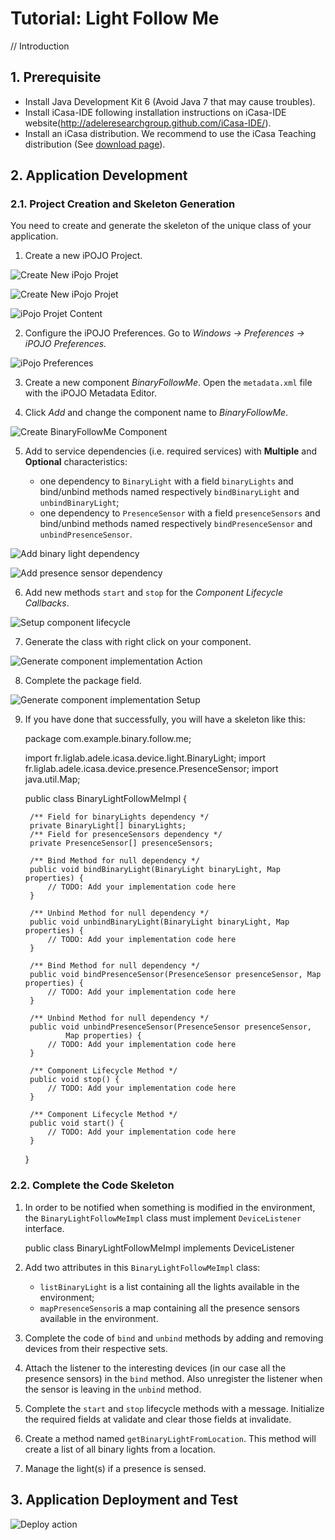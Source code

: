 # Tutorial: Light Follow Me

// Introduction


## 1. Prerequisite

- Install Java Development Kit 6 (Avoid Java 7 that may cause troubles).
- Install iCasa-IDE following installation instructions on iCasa-IDE website(http://adeleresearchgroup.github.com/iCasa-IDE/).
- Install an iCasa distribution. We recommend to use the iCasa Teaching distribution (See <a href="download.html">download page</a>).

## 2. Application Development

### 2.1. Project Creation and Skeleton Generation

You need to create and generate the skeleton of the unique class of your application.

1. Create a new iPOJO Project.

![Create New iPojo Projet](tutorial/fig1-project.png "Create New iPojo Projet")

![Create New iPojo Projet](tutorial/fig2-iPOJOProject.png "Create New iPojo Projet")

![iPojo Projet Content](tutorial/fig4-iPOJOProjectContent.png "iPojo Projet Content")

2. Configure the iPOJO Preferences. Go to *Windows -> Preferences -> iPOJO Preferences.*

![iPojo Preferences](tutorial/fig5-setiPojoPreferences.png "iPojo Preferences")

3. Create a new component *BinaryFollowMe*. Open the `metadata.xml` file with the iPOJO Metadata Editor.

4. Click *Add* and change the component name to *BinaryFollowMe*.

![Create BinaryFollowMe Component](tutorial/fig6-metadataEditor.png "Create BinaryFollowMe Component")

5. Add to service dependencies (i.e. required services) with **Multiple** and **Optional** characteristics:

   * one dependency to `BinaryLight` with a field `binaryLights` and bind/unbind methods named respectively `bindBinaryLight` and `unbindBinaryLight`;
   * one dependency to `PresenceSensor` with a field `presenceSensors` and bind/unbind methods named respectively `bindPresenceSensor` and `unbindPresenceSensor`.

![Add binary light dependency](tutorial/fig7-binaryLightDependency.png "Add binary light dependency")

![Add presence sensor dependency](tutorial/fig8-presenceSensorDependency.png "Add presence sensor dependency")

6. Add new methods `start` and `stop` for the *Component Lifecycle Callbacks*.

![Setup component lifecycle](tutorial/fig9-lifecycle.png "Setup component lifecycle")

7. Generate the class with right click on your component.

![Generate component implementation Action](tutorial/fig10-generate.png "Generate component implementation Action")

8. Complete the package field.

![Generate component implementation Setup](tutorial/fig11-generate2.png "Generate component implementation Setup")

9. If you have done that successfully, you will have a skeleton like this:

    package com.example.binary.follow.me;

    import fr.liglab.adele.icasa.device.light.BinaryLight;
    import fr.liglab.adele.icasa.device.presence.PresenceSensor;
    import java.util.Map;
    
    public class BinaryLightFollowMeImpl {
    
    	/** Field for binaryLights dependency */
    	private BinaryLight[] binaryLights;
    	/** Field for presenceSensors dependency */
    	private PresenceSensor[] presenceSensors;
    
    	/** Bind Method for null dependency */
    	public void bindBinaryLight(BinaryLight binaryLight, Map properties) {
    		// TODO: Add your implementation code here
    	}
    
    	/** Unbind Method for null dependency */
    	public void unbindBinaryLight(BinaryLight binaryLight, Map properties) {
    		// TODO: Add your implementation code here
    	}

    	/** Bind Method for null dependency */
    	public void bindPresenceSensor(PresenceSensor presenceSensor, Map properties) {
    		// TODO: Add your implementation code here
    	}
    
    	/** Unbind Method for null dependency */
    	public void unbindPresenceSensor(PresenceSensor presenceSensor,
    			Map properties) {
    		// TODO: Add your implementation code here
    	}
    
    	/** Component Lifecycle Method */
    	public void stop() {
    		// TODO: Add your implementation code here
    	}
    
    	/** Component Lifecycle Method */
    	public void start() {
    		// TODO: Add your implementation code here
    	}
    
    }

### 2.2. Complete the Code Skeleton

1. In order to be notified when something is modified in the environment, the `BinaryLightFollowMeImpl` class must implement `DeviceListener` interface.

    public class BinaryLightFollowMeImpl implements DeviceListener

2. Add two attributes in this `BinaryLightFollowMeImpl` class:
   * `listBinaryLight` is a list containing all the lights available in the environment;
   * `mapPresenceSensor`is a map containing all the presence sensors available in the environment.
   
3. Complete the code of `bind` and `unbind` methods by adding and removing devices from their respective sets.

4. Attach the listener to the interesting devices (in our case all the presence sensors) in the `bind` method. Also unregister the listener when the sensor is leaving in the `unbind` method.

5. Complete the `start` and `stop` lifecycle methods with a message. Initialize the required fields at validate and clear those fields at invalidate.

6. Create a method named `getBinaryLightFromLocation`. This method will create a list of all binary lights from a location.

7. Manage the light(s) if a presence is sensed. 


## 3. Application Deployment and Test

![Deploy action](tutorial/fig13-deploy.png "Deploy action")
